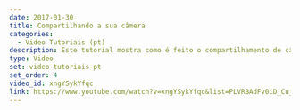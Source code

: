```yaml
---
date: 2017-01-30
title: Compartilhando a sua câmera
categories:
  - Video Tutoriais (pt)
description: Este tutorial mostra como é feito o compartilhamento de câmera no Mconf
type: Video
set: video-tutoriais-pt
set_order: 4
video_id: xngYSykYfqc
link: https://www.youtube.com/watch?v=xngYSykYfqc&list=PLVRBAdFv0iD_Cuj67ku9GYsO-BHcK34y5&index=4
---
```


